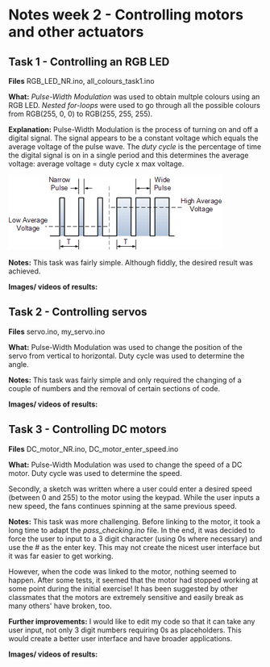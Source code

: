 # Notes week 2 - Controlling motors and other actuators

## Task 1 - Controlling an RGB LED

**Files** RGB_LED_NR.ino, all_colours_task1.ino <br />

**What:**  _Pulse-Width Modulation_ was used to obtain multple colours using an RGB LED. _Nested for-loops_ were used to go through all the possible colours from RGB(255, 0, 0) to RGB(255, 255, 255). <br />

**Explanation:** Pulse-Width Modulation is the process of turning on and off a digital signal. The signal appears to be a constant voltage which equals the average voltage of the pulse wave. The _duty cycle_ is the percentage of time the digital signal is on in a single period and this determines the average voltage: average voltage = duty cycle x max voltage.

<img src="PWM.gif"
     alt="Pulse width modulation"
     />

**Notes:** This task was fairly simple. Although fiddly, the desired result was achieved. <br /> 

**Images/ videos of results:**


## Task 2 - Controlling servos

**Files** servo.ino, my_servo.ino <br />

**What:**  Pulse-Width Modulation was used to change the position of the servo from vertical to horizontal. Duty cycle was used to determine the angle. <br />

**Notes:** This task was fairly simple and only required the changing of a couple of numbers and the removal of certain sections of code. <br />

**Images/ videos of results:** 

## Task 3 - Controlling DC motors

**Files** DC_motor_NR.ino, DC_motor_enter_speed.ino <br />

**What:**  Pulse-Width Modulation was used to change the speed of a DC motor. Duty cycle was used to determine the speed. <br />

Secondly, a sketch was written where a user could enter a desired speed (between 0 and 255) to the motor using the keypad. While the user inputs a new speed, the fans continues spinning at the same previous speed. <br />

**Notes:** This task was more challenging. Before linking to the motor, it took a long time to adapt the *pass_checking.ino* file. In the end, it was decided to force the user to input to a 3 digit character (using 0s where necessary) and use the # as the enter key. This may not create the nicest user interface but it was far easier to get working. <br />

However, when the code was linked to the motor, nothing seemed to happen. After some tests, it seemed that the motor had stopped working at some point during the initial exercise! It has been suggested by other classmates that the motors are extremely sensitive and easily break as many others' have broken, too. <br />

**Further improvements:** I would like to edit my code so that it can take any user input, not only 3 digit numbers requiring 0s as placeholders. This would create a better user interface and have broader applications. 

**Images/ videos of results:** 